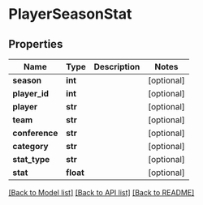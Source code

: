 # PlayerSeasonStat

## Properties
Name | Type | Description | Notes
------------ | ------------- | ------------- | -------------
**season** | **int** |  | [optional] 
**player_id** | **int** |  | [optional] 
**player** | **str** |  | [optional] 
**team** | **str** |  | [optional] 
**conference** | **str** |  | [optional] 
**category** | **str** |  | [optional] 
**stat_type** | **str** |  | [optional] 
**stat** | **float** |  | [optional] 

[[Back to Model list]](../README.md#documentation-for-models) [[Back to API list]](../README.md#documentation-for-api-endpoints) [[Back to README]](../README.md)


